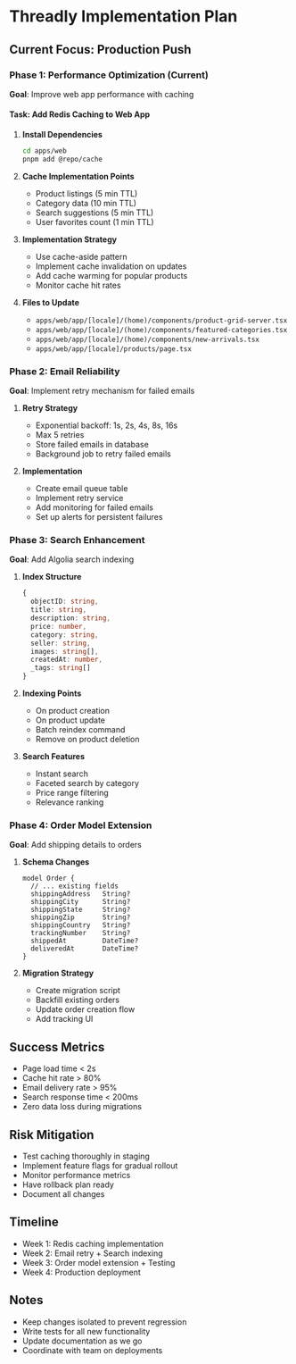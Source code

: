 # Threadly Implementation Plan

## Current Focus: Production Push

### Phase 1: Performance Optimization (Current)
**Goal**: Improve web app performance with caching

#### Task: Add Redis Caching to Web App
1. **Install Dependencies**
   ```bash
   cd apps/web
   pnpm add @repo/cache
   ```

2. **Cache Implementation Points**
   - Product listings (5 min TTL)
   - Category data (10 min TTL)
   - Search suggestions (5 min TTL)
   - User favorites count (1 min TTL)

3. **Implementation Strategy**
   - Use cache-aside pattern
   - Implement cache invalidation on updates
   - Add cache warming for popular products
   - Monitor cache hit rates

4. **Files to Update**
   - `apps/web/app/[locale]/(home)/components/product-grid-server.tsx`
   - `apps/web/app/[locale]/(home)/components/featured-categories.tsx`
   - `apps/web/app/[locale]/(home)/components/new-arrivals.tsx`
   - `apps/web/app/[locale]/products/page.tsx`

### Phase 2: Email Reliability
**Goal**: Implement retry mechanism for failed emails

1. **Retry Strategy**
   - Exponential backoff: 1s, 2s, 4s, 8s, 16s
   - Max 5 retries
   - Store failed emails in database
   - Background job to retry failed emails

2. **Implementation**
   - Create email queue table
   - Implement retry service
   - Add monitoring for failed emails
   - Set up alerts for persistent failures

### Phase 3: Search Enhancement
**Goal**: Add Algolia search indexing

1. **Index Structure**
   ```typescript
   {
     objectID: string,
     title: string,
     description: string,
     price: number,
     category: string,
     seller: string,
     images: string[],
     createdAt: number,
     _tags: string[]
   }
   ```

2. **Indexing Points**
   - On product creation
   - On product update
   - Batch reindex command
   - Remove on product deletion

3. **Search Features**
   - Instant search
   - Faceted search by category
   - Price range filtering
   - Relevance ranking

### Phase 4: Order Model Extension
**Goal**: Add shipping details to orders

1. **Schema Changes**
   ```prisma
   model Order {
     // ... existing fields
     shippingAddress   String?
     shippingCity      String?
     shippingState     String?
     shippingZip       String?
     shippingCountry   String?
     trackingNumber    String?
     shippedAt         DateTime?
     deliveredAt       DateTime?
   }
   ```

2. **Migration Strategy**
   - Create migration script
   - Backfill existing orders
   - Update order creation flow
   - Add tracking UI

## Success Metrics
- Page load time < 2s
- Cache hit rate > 80%
- Email delivery rate > 95%
- Search response time < 200ms
- Zero data loss during migrations

## Risk Mitigation
- Test caching thoroughly in staging
- Implement feature flags for gradual rollout
- Monitor performance metrics
- Have rollback plan ready
- Document all changes

## Timeline
- Week 1: Redis caching implementation
- Week 2: Email retry + Search indexing
- Week 3: Order model extension + Testing
- Week 4: Production deployment

## Notes
- Keep changes isolated to prevent regression
- Write tests for all new functionality
- Update documentation as we go
- Coordinate with team on deployments